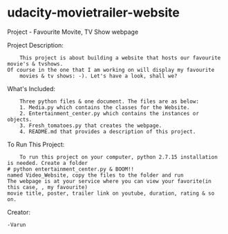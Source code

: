 # udacity-movietrailer-website
Project - Favourite Movite, TV Show webpage

Project Description:

        This project is about building a website that hosts our favourite movie's & tvshows.
	Of course in the one that I am working on will display my favourite
        movies & tv shows: -). Let's have a look, shall we?

What's Included:

        Three python files & one document. The files are as below:
        1. Media.py which contains the classes for the Website.
        2. Entertainment_center.py which contains the instances or objects.
        3. Fresh_tomatoes.py that creates the webpage.
        4. README.md that provides a description of this project.

To Run This Project:

        To run this project on your computer, python 2.7.15 installation is needed. Create a folder
	# python entertainment_center.py & BOOM!!
	named Video_Website, copy the files to the folder and run
	The webpage is at your service where you can view your favorite(in this case, , my favourite)
	movie title, poster, trailer link on youtube, duration, rating & so on.

Creator:

	-Varun
